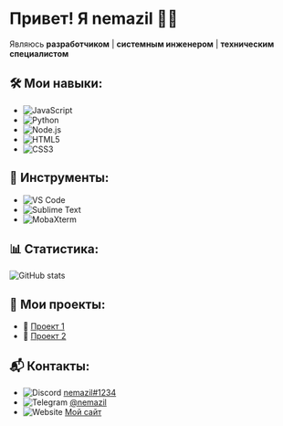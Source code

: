 # Привет! Я **nemazil** 👨‍💻  
Являюсь **разработчиком** | **системным инженером** | **техническим специалистом**

## 🛠 Мои навыки:
- ![JavaScript](https://img.shields.io/badge/JavaScript-F7DF1E?style=flat&logo=javascript&logoColor=black&labelColor=black)  
- ![Python](https://img.shields.io/badge/Python-3776AB?style=flat&logo=python&logoColor=white&labelColor=black)  
- ![Node.js](https://img.shields.io/badge/Node.js-339933?style=flat&logo=node.js&logoColor=white&labelColor=black)  
- ![HTML5](https://img.shields.io/badge/HTML-E34F26?style=flat&logo=html5&logoColor=white&labelColor=black)  
- ![CSS3](https://img.shields.io/badge/CSS-1572B6?style=flat&logo=css3&logoColor=white&labelColor=black)  

## 🔧 Инструменты:
- ![VS Code](https://img.shields.io/badge/VS_Code-007ACC?style=flat&logo=visualstudiocode&logoColor=white&labelColor=black)  
- ![Sublime Text](https://img.shields.io/badge/Sublime_Text-FF9800?style=flat&logo=sublimetext&logoColor=white&labelColor=black)  
- ![MobaXterm](https://img.shields.io/badge/MobaXterm-3A3A3A?style=flat&logo=mobaxterm&logoColor=white&labelColor=black)

## 📊 Статистика:
![GitHub stats](https://github-readme-stats.vercel.app/api?username=nemazil&show_icons=true&hide_title=true&count_private=true&hide=prs&theme=radical)

## 🚀 Мои проекты:
- 🔗 [Проект 1](ссылка)  
- 🔗 [Проект 2](ссылка)

## 📬 Контакты:
- ![Discord](https://img.shields.io/badge/Discord-5865F2?style=flat&logo=discord&logoColor=white&labelColor=black) [nemazil#1234](https://discord.com/users/1234)  
- ![Telegram](https://img.shields.io/badge/Telegram-0088CC?style=flat&logo=telegram&logoColor=white&labelColor=black) [@nemazil](https://t.me/nemazil)  
- ![Website](https://img.shields.io/badge/Website-FF6347?style=flat&logo=html5&logoColor=white&labelColor=black) [Мой сайт](ссылка)
